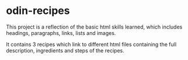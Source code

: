 # odin-recipes

This project is a reflection of the basic html skills learned, which includes headings, paragraphs, links, lists and images.

It contains 3 recipes which link to different html files containing the full description, ingredients and steps of the recipes.
